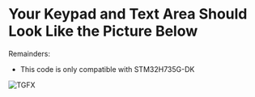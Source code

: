 # Your Keypad and Text Area Should Look Like the Picture Below

Remainders:
- This code is only compatible with STM32H735G-DK

![TGFX](https://user-images.githubusercontent.com/78253199/156184227-4c48b8dd-519a-4c7b-a175-8feefd0feeee.png)
